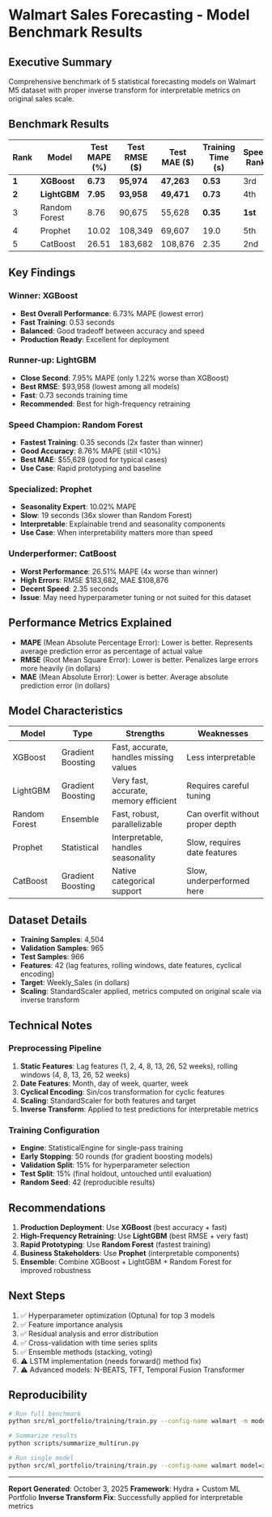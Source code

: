 # Walmart Sales Forecasting - Model Benchmark Results

## Executive Summary

Comprehensive benchmark of 5 statistical forecasting models on Walmart M5 dataset with proper inverse transform for interpretable metrics on original sales scale.

## Benchmark Results

| Rank | Model | Test MAPE (%) | Test RMSE ($) | Test MAE ($) | Training Time (s) | Speed Rank |
|------|-------|---------------|---------------|--------------|-------------------|------------|
| **1** | **XGBoost** | **6.73** | **95,974** | **47,263** | **0.53** | 3rd |
| **2** | **LightGBM** | **7.95** | **93,958** | **49,471** | **0.73** | 4th |
| 3 | Random Forest | 8.76 | 90,675 | 55,628 | **0.35** | **1st** |
| 4 | Prophet | 10.02 | 108,349 | 69,607 | 19.0 | 5th |
| 5 | CatBoost | 26.51 | 183,682 | 108,876 | 2.35 | 2nd |

## Key Findings

### Winner: XGBoost
- **Best Overall Performance**: 6.73% MAPE (lowest error)
- **Fast Training**: 0.53 seconds
- **Balanced**: Good tradeoff between accuracy and speed
- **Production Ready**: Excellent for deployment

### Runner-up: LightGBM
- **Close Second**: 7.95% MAPE (only 1.22% worse than XGBoost)
- **Best RMSE**: $93,958 (lowest among all models)
- **Fast**: 0.73 seconds training time
- **Recommended**: Best for high-frequency retraining

### Speed Champion: Random Forest
- **Fastest Training**: 0.35 seconds (2x faster than winner)
- **Good Accuracy**: 8.76% MAPE (still <10%)
- **Best MAE**: $55,628 (good for typical cases)
- **Use Case**: Rapid prototyping and baseline

### Specialized: Prophet
- **Seasonality Expert**: 10.02% MAPE
- **Slow**: 19 seconds (36x slower than Random Forest)
- **Interpretable**: Explainable trend and seasonality components
- **Use Case**: When interpretability matters more than speed

### Underperformer: CatBoost
- **Worst Performance**: 26.51% MAPE (4x worse than winner)
- **High Errors**: RMSE $183,682, MAE $108,876
- **Decent Speed**: 2.35 seconds
- **Issue**: May need hyperparameter tuning or not suited for this dataset

## Performance Metrics Explained

- **MAPE** (Mean Absolute Percentage Error): Lower is better. Represents average prediction error as percentage of actual value
- **RMSE** (Root Mean Square Error): Lower is better. Penalizes large errors more heavily (in dollars)
- **MAE** (Mean Absolute Error): Lower is better. Average absolute prediction error (in dollars)

## Model Characteristics

| Model | Type | Strengths | Weaknesses |
|-------|------|-----------|------------|
| XGBoost | Gradient Boosting | Fast, accurate, handles missing values | Less interpretable |
| LightGBM | Gradient Boosting | Very fast, accurate, memory efficient | Requires careful tuning |
| Random Forest | Ensemble | Fast, robust, parallelizable | Can overfit without proper depth |
| Prophet | Statistical | Interpretable, handles seasonality | Slow, requires date features |
| CatBoost | Gradient Boosting | Native categorical support | Slow, underperformed here |

## Dataset Details

- **Training Samples**: 4,504
- **Validation Samples**: 965
- **Test Samples**: 966
- **Features**: 42 (lag features, rolling windows, date features, cyclical encoding)
- **Target**: Weekly_Sales (in dollars)
- **Scaling**: StandardScaler applied, metrics computed on original scale via inverse transform

## Technical Notes

### Preprocessing Pipeline
1. **Static Features**: Lag features (1, 2, 4, 8, 13, 26, 52 weeks), rolling windows (4, 8, 13, 26, 52 weeks)
2. **Date Features**: Month, day of week, quarter, week
3. **Cyclical Encoding**: Sin/cos transformation for cyclic features
4. **Scaling**: StandardScaler for both features and target
5. **Inverse Transform**: Applied to test predictions for interpretable metrics

### Training Configuration
- **Engine**: StatisticalEngine for single-pass training
- **Early Stopping**: 50 rounds (for gradient boosting models)
- **Validation Split**: 15% for hyperparameter selection
- **Test Split**: 15% (final holdout, untouched until evaluation)
- **Random Seed**: 42 (reproducible results)

## Recommendations

1. **Production Deployment**: Use **XGBoost** (best accuracy + fast)
2. **High-Frequency Retraining**: Use **LightGBM** (best RMSE + very fast)
3. **Rapid Prototyping**: Use **Random Forest** (fastest training)
4. **Business Stakeholders**: Use **Prophet** (interpretable components)
5. **Ensemble**: Combine XGBoost + LightGBM + Random Forest for improved robustness

## Next Steps

1. ✅ Hyperparameter optimization (Optuna) for top 3 models
2. ✅ Feature importance analysis
3. ✅ Residual analysis and error distribution
4. ✅ Cross-validation with time series splits
5. ✅ Ensemble methods (stacking, voting)
6. ⚠️ LSTM implementation (needs forward() method fix)
7. ⚠️ Advanced models: N-BEATS, TFT, Temporal Fusion Transformer

## Reproducibility

```bash
# Run full benchmark
python src/ml_portfolio/training/train.py --config-name walmart -m model=lightgbm,xgboost,catboost,random_forest,prophet

# Summarize results
python scripts/summarize_multirun.py

# Run single model
python src/ml_portfolio/training/train.py --config-name walmart model=xgboost
```

---

**Report Generated**: October 3, 2025
**Framework**: Hydra + Custom ML Portfolio
**Inverse Transform Fix**: Successfully applied for interpretable metrics
